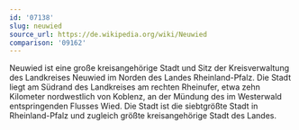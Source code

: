 ```yaml
---
id: '07138'
slug: neuwied
source_url: https://de.wikipedia.org/wiki/Neuwied
comparison: '09162'
---
```


Neuwied ist eine große kreisangehörige Stadt und Sitz der Kreisverwaltung des Landkreises Neuwied im Norden des Landes Rheinland-Pfalz. Die Stadt liegt am Südrand des Landkreises am rechten Rheinufer, etwa zehn Kilometer nordwestlich von Koblenz, an der Mündung des im Westerwald entspringenden Flusses Wied. Die Stadt ist die siebtgrößte Stadt in Rheinland-Pfalz und zugleich größte kreisangehörige Stadt des Landes.
